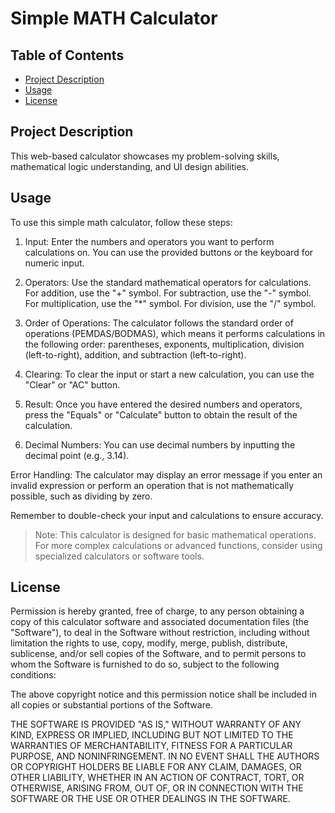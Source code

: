 # Simple MATH Calculator

## Table of Contents

- [Project Description](#project-description)
- [Usage](#usage)
- [License](#license)

## Project Description

This web-based calculator showcases my problem-solving skills, mathematical logic understanding, and UI design abilities.

## Usage

To use this simple math calculator, follow these steps:

1. Input: Enter the numbers and operators you want to perform calculations on. You can use the provided buttons or the keyboard for numeric input.

2. Operators: Use the standard mathematical operators for calculations. For addition, use the "+" symbol. For subtraction, use the "-" symbol. For multiplication, use the "\*" symbol. For division, use the "/" symbol.

3. Order of Operations: The calculator follows the standard order of operations (PEMDAS/BODMAS), which means it performs calculations in the following order: parentheses, exponents, multiplication, division (left-to-right), addition, and subtraction (left-to-right).

4. Clearing: To clear the input or start a new calculation, you can use the "Clear" or "AC" button.

5. Result: Once you have entered the desired numbers and operators, press the "Equals" or "Calculate" button to obtain the result of the calculation.

6. Decimal Numbers: You can use decimal numbers by inputting the decimal point (e.g., 3.14).

Error Handling: The calculator may display an error message if you enter an invalid expression or perform an operation that is not mathematically possible, such as dividing by zero.

Remember to double-check your input and calculations to ensure accuracy.

> Note: This calculator is designed for basic mathematical operations. For more complex calculations or advanced functions, consider using specialized calculators or software tools.

## License

Permission is hereby granted, free of charge, to any person obtaining a copy of this calculator software and associated documentation files (the "Software"), to deal in the Software without restriction, including without limitation the rights to use, copy, modify, merge, publish, distribute, sublicense, and/or sell copies of the Software, and to permit persons to whom the Software is furnished to do so, subject to the following conditions:

The above copyright notice and this permission notice shall be included in all copies or substantial portions of the Software.

THE SOFTWARE IS PROVIDED "AS IS," WITHOUT WARRANTY OF ANY KIND, EXPRESS OR IMPLIED, INCLUDING BUT NOT LIMITED TO THE WARRANTIES OF MERCHANTABILITY, FITNESS FOR A PARTICULAR PURPOSE, AND NONINFRINGEMENT. IN NO EVENT SHALL THE AUTHORS OR COPYRIGHT HOLDERS BE LIABLE FOR ANY CLAIM, DAMAGES, OR OTHER LIABILITY, WHETHER IN AN ACTION OF CONTRACT, TORT, OR OTHERWISE, ARISING FROM, OUT OF, OR IN CONNECTION WITH THE SOFTWARE OR THE USE OR OTHER DEALINGS IN THE SOFTWARE.
